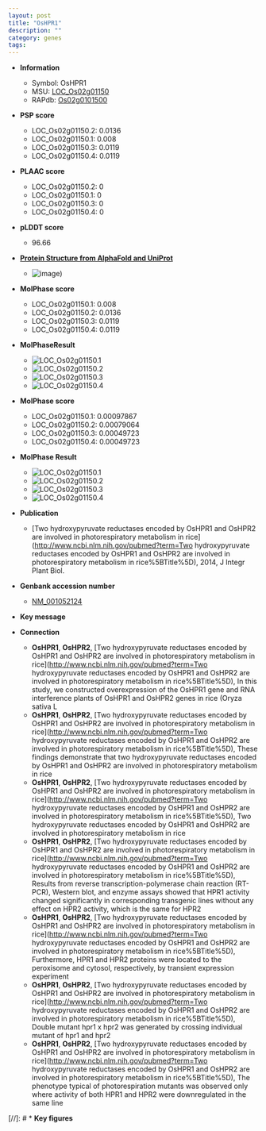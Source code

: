 ```yaml
---
layout: post
title: "OsHPR1"
description: ""
category: genes
tags: 
---
```


* **Information**  
    + Symbol: OsHPR1  
    + MSU: [LOC_Os02g01150](http://rice.plantbiology.msu.edu/cgi-bin/ORF_infopage.cgi?orf=LOC_Os02g01150)  
    + RAPdb: [Os02g0101500](http://rapdb.dna.affrc.go.jp/viewer/gbrowse_details/irgsp1?name=Os02g0101500)  

* **PSP score**  
    + LOC_Os02g01150.2: 0.0136 
    + LOC_Os02g01150.1: 0.008 
    + LOC_Os02g01150.3: 0.0119 
    + LOC_Os02g01150.4: 0.0119 

* **PLAAC score**  
    + LOC_Os02g01150.2: 0 
    + LOC_Os02g01150.1: 0 
    + LOC_Os02g01150.3: 0 
    + LOC_Os02g01150.4: 0 

* **pLDDT score**
    + 96.66

* **[Protein Structure from AlphaFold and UniProt](https://www.uniprot.org/uniprotkb/Q6YU90/entry#structure)**
    + ![image](https://ricepsp.github.io/images/Q6/AF-Q6YU90-F1.png))

* **MolPhase score**
    + LOC_Os02g01150.1: 0.008
    + LOC_Os02g01150.2: 0.0136
    + LOC_Os02g01150.3: 0.0119
    + LOC_Os02g01150.4: 0.0119

* **MolPhaseResult**
    + ![LOC_Os02g01150.1](https://ricepsp.github.io/pictures/LOC_Os02g/LOC_Os02g01150.1.png)
    + ![LOC_Os02g01150.2](https://ricepsp.github.io/pictures/LOC_Os02g/LOC_Os02g01150.2.png)
    + ![LOC_Os02g01150.3](https://ricepsp.github.io/pictures/LOC_Os02g/LOC_Os02g01150.3.png)
    + ![LOC_Os02g01150.4](https://ricepsp.github.io/pictures/LOC_Os02g/LOC_Os02g01150.4.png)

* **MolPhase score**
    + LOC_Os02g01150.1: 0.00097867
    + LOC_Os02g01150.2: 0.00079064
    + LOC_Os02g01150.3: 0.00049723
    + LOC_Os02g01150.4: 0.00049723

* **MolPhase Result**
    + ![LOC_Os02g01150.1](https://304243504.github.io/Pictures/LOC_Os02g/LOC_Os02g01150.1.png)
    + ![LOC_Os02g01150.2](https://304243504.github.io/Pictures/LOC_Os02g/LOC_Os02g01150.2.png)
    + ![LOC_Os02g01150.3](https://304243504.github.io/Pictures/LOC_Os02g/LOC_Os02g01150.3.png)
    + ![LOC_Os02g01150.4](https://304243504.github.io/Pictures/LOC_Os02g/LOC_Os02g01150.4.png)

* **Publication**  
    + [Two hydroxypyruvate reductases encoded by OsHPR1 and OsHPR2 are involved in photorespiratory metabolism in rice](http://www.ncbi.nlm.nih.gov/pubmed?term=Two hydroxypyruvate reductases encoded by OsHPR1 and OsHPR2 are involved in photorespiratory metabolism in rice%5BTitle%5D), 2014, J Integr Plant Biol.

* **Genbank accession number**  
    + [NM_001052124](http://www.ncbi.nlm.nih.gov/nuccore/NM_001052124)

* **Key message**  

* **Connection**  
    + __OsHPR1__, __OsHPR2__, [Two hydroxypyruvate reductases encoded by OsHPR1 and OsHPR2 are involved in photorespiratory metabolism in rice](http://www.ncbi.nlm.nih.gov/pubmed?term=Two hydroxypyruvate reductases encoded by OsHPR1 and OsHPR2 are involved in photorespiratory metabolism in rice%5BTitle%5D), In this study, we constructed overexpression of the OsHPR1 gene and RNA interference plants of OsHPR1 and OsHPR2 genes in rice (Oryza sativa L
    + __OsHPR1__, __OsHPR2__, [Two hydroxypyruvate reductases encoded by OsHPR1 and OsHPR2 are involved in photorespiratory metabolism in rice](http://www.ncbi.nlm.nih.gov/pubmed?term=Two hydroxypyruvate reductases encoded by OsHPR1 and OsHPR2 are involved in photorespiratory metabolism in rice%5BTitle%5D), These findings demonstrate that two hydroxypyruvate reductases encoded by OsHPR1 and OsHPR2 are involved in photorespiratory metabolism in rice
    + __OsHPR1__, __OsHPR2__, [Two hydroxypyruvate reductases encoded by OsHPR1 and OsHPR2 are involved in photorespiratory metabolism in rice](http://www.ncbi.nlm.nih.gov/pubmed?term=Two hydroxypyruvate reductases encoded by OsHPR1 and OsHPR2 are involved in photorespiratory metabolism in rice%5BTitle%5D), Two hydroxypyruvate reductases encoded by OsHPR1 and OsHPR2 are involved in photorespiratory metabolism in rice
    + __OsHPR1__, __OsHPR2__, [Two hydroxypyruvate reductases encoded by OsHPR1 and OsHPR2 are involved in photorespiratory metabolism in rice](http://www.ncbi.nlm.nih.gov/pubmed?term=Two hydroxypyruvate reductases encoded by OsHPR1 and OsHPR2 are involved in photorespiratory metabolism in rice%5BTitle%5D), Results from reverse transcription-polymerase chain reaction (RT-PCR), Western blot, and enzyme assays showed that HPR1 activity changed significantly in corresponding transgenic lines without any effect on HPR2 activity, which is the same for HPR2
    + __OsHPR1__, __OsHPR2__, [Two hydroxypyruvate reductases encoded by OsHPR1 and OsHPR2 are involved in photorespiratory metabolism in rice](http://www.ncbi.nlm.nih.gov/pubmed?term=Two hydroxypyruvate reductases encoded by OsHPR1 and OsHPR2 are involved in photorespiratory metabolism in rice%5BTitle%5D), Furthermore, HPR1 and HPR2 proteins were located to the peroxisome and cytosol, respectively, by transient expression experiment
    + __OsHPR1__, __OsHPR2__, [Two hydroxypyruvate reductases encoded by OsHPR1 and OsHPR2 are involved in photorespiratory metabolism in rice](http://www.ncbi.nlm.nih.gov/pubmed?term=Two hydroxypyruvate reductases encoded by OsHPR1 and OsHPR2 are involved in photorespiratory metabolism in rice%5BTitle%5D), Double mutant hpr1 x hpr2 was generated by crossing individual mutant of hpr1 and hpr2
    + __OsHPR1__, __OsHPR2__, [Two hydroxypyruvate reductases encoded by OsHPR1 and OsHPR2 are involved in photorespiratory metabolism in rice](http://www.ncbi.nlm.nih.gov/pubmed?term=Two hydroxypyruvate reductases encoded by OsHPR1 and OsHPR2 are involved in photorespiratory metabolism in rice%5BTitle%5D), The phenotype typical of photorespiration mutants was observed only where activity of both HPR1 and HPR2 were downregulated in the same line

[//]: # * **Key figures**  


